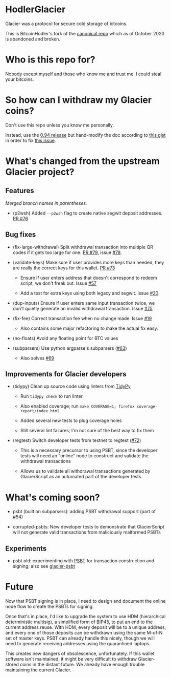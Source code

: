 # HodlerGlacier
Glacier was a protocol for secure cold storage of bitcoins.

This is BitcoinHodler's fork of the [canonical
repo](https://github.com/GlacierProtocol/GlacierProtocol) which as of
October 2020 is abandoned and broken.

# Who is this repo for?

Nobody except myself and those who know me and trust me. I could steal
your bitcoins.

# So how can I withdraw my Glacier coins?

Don't use this repo unless you know me personally.

Instead, use the [0.94
release](https://github.com/GlacierProtocol/GlacierProtocol/releases)
but hand-modify the doc according to [this
gist](https://gist.github.com/bitcoinhodler/8be823fae7b46e924caa594abdde3bd0)
in order to fix [this
issue](https://github.com/GlacierProtocol/GlacierProtocol/issues/38).

# What's changed from the upstream Glacier project?

## Features

*Merged branch names in parentheses.*

* (p2wsh) Added `--p2wsh` flag to create native segwit deposit
  addresses. [PR
  #76](https://github.com/GlacierProtocol/GlacierProtocol/pull/76)

## Bug fixes

* (fix-large-withdrawal) Split withdrawal transaction into multiple QR
  codes if it gets too large for one. [PR
  #79](https://github.com/GlacierProtocol/GlacierProtocol/pull/79),
  issue
  [#78](https://github.com/GlacierProtocol/GlacierProtocol/issues/78).

* (validate-keys) Make sure if user provides more keys than needed,
  they are really the correct keys for this wallet. [PR
  #73](https://github.com/GlacierProtocol/GlacierProtocol/pull/73)

  * Ensure if user enters address that doesn't correspond to redeem
    script, we don't freak out. Issue
    [#57](https://github.com/GlacierProtocol/GlacierProtocol/issues/57)

  * Add a test for extra keys using both legacy and segwit. Issue
    [#20](https://github.com/GlacierProtocol/GlacierProtocol/issues/20)

* (dup-inputs) Ensure if user enters same input transaction twice, we
  don't quietly generate an invalid withdrawal transaction. Issue
  [#75](https://github.com/GlacierProtocol/GlacierProtocol/issues/75)

* (fix-fee) Correct transaction fee when no change made. Issue
  [#19](https://github.com/GlacierProtocol/GlacierProtocol/issues/19)

  * Also contains some major refactoring to make the actual fix easy.

* (no-floats) Avoid any floating point for BTC values

* (subparsers) Use python argparse's subparsers
  ([#63](https://github.com/GlacierProtocol/GlacierProtocol/issues/63))

  * Also solves [#69](https://github.com/GlacierProtocol/GlacierProtocol/issues/69)

## Improvements for Glacier developers

* (tidypy) Clean up source code using linters from
  [TidyPy](https://pypi.org/project/tidypy/)

  * Run `tidypy check` to run linter

  * Also enabled coverage; run `make COVERAGE=1; firefox
    coverage-report/index.html`

  * Added several new tests to plug coverage holes

  * Still several lint failures; I'm not sure of the best way to fix
    them

* (regtest) Switch developer tests from testnet to regtest
  ([#72](https://github.com/GlacierProtocol/GlacierProtocol/issues/72))

  * This is a necessary precursor to using PSBT, since the developer
    tests will need an "online" node to construct and validate the
    withdrawal transactions

  * Allows us to validate all withdrawal transactions generated by
    GlacierScript as an automated part of the developer tests.

# What's coming soon?

* psbt (built on subparsers): adding PSBT withdrawal support (part of
  [#54](https://github.com/GlacierProtocol/GlacierProtocol/issues/54))

* corrupted-psbts: New developer tests to demonstrate that
  GlacierScript will not generate valid transactions from maliciously
  malformed PSBTs

## Experiments

* psbt.old: experimenting with
  [PSBT](https://github.com/bitcoin/bitcoin/blob/master/doc/psbt.md)
  for transaction construction and signing; also see
  [glacier-psbt](https://github.com/bitcoinhodler/glacier-psbt)

# Future

Now that PSBT signing is in place, I need to design and document the
online node flow to create the PSBTs for signing.

Once that's in place, I'd like to upgrade the system to use HDM
(hierarchical deterministic multisig), a simplified form of
[BIP45](https://github.com/bitcoin/bips/blob/master/bip-0045.mediawiki),
to put an end to the current address reuse. With HDM, every deposit
will be to a unique address, and every one of those deposits can be
withdrawn using the same M-of-N set of master keys. PSBT can already
handle this nicely, though we will need to generate receiving
addresses using the quarantined laptops.

This creates new dangers of obsolescence, unfortunately. If this
wallet software isn't maintained, it might be very difficult to
withdraw Glacier-stored coins in the distant future. We already have
enough trouble maintaining the current Glacier.
